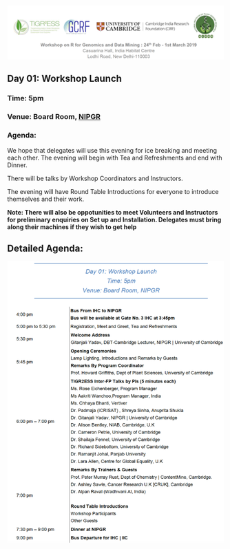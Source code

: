 
<img src = /Images/R4R_header.png>

## Day 01: Workshop Launch
### Time: 5pm
### Venue: Board Room, <a href = http://www.nipgr.ac.in/home/home.php>NIPGR</a>

### Agenda: 

We hope that delegates will use this evening for ice breaking and meeting each other. The evening will begin with Tea and Refreshments and end with Dinner.

There will be talks by Workshop Coordinators and Instructors.

The evening will have Round Table Introductions for everyone to introduce themselves and their work.

<b>Note: There will also be oppotunities to meet Volunteers and Instructors for preliminary enquiries on Set up and Installation. Delegates must bring along their machines if they wish to get help</b>

## Detailed Agenda:
<img src = /Images/Day01.png>
